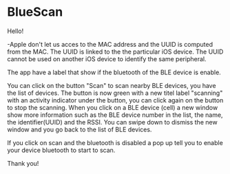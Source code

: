 # BlueScan

Hello!

-Apple don't let us acces to the MAC address and the UUID is computed from the MAC. The UUID is linked to the the particular iOS device. The UUID cannot be used on another iOS device to identify the same peripheral.

The app have a label that show if the bluetooth of the BLE device is enable.

You can click on the button "Scan" to scan nearby BLE devices, you have the list of devices. The button is now green with a new titel label "scanning" with an activity indicator under the button, you can click again on the button to stop the scanning. When you click on a BLE device (cell) a new window show more information such as the BLE device number in the list, the name, the identifier(UUID) and the RSSI. You can swipe down to dismiss the new window and you go back to the list of BLE devices.

If you click on scan and the bluetooth is disabled a pop up tell you to enable your device bluetooth to start to scan.

Thank you!
